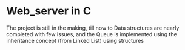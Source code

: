 # Web_server in C
The project is still in the making, till now to Data structures are nearly completed with few issues,
and the Queue is implemented using the inheritance concept (from Linked List) using structures
